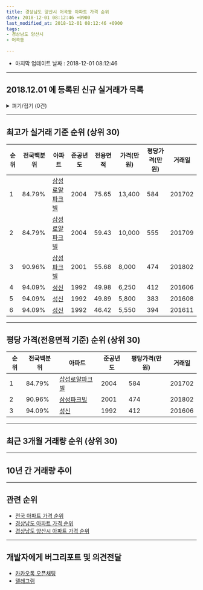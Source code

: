 ```yaml
---
title: 경상남도 양산시 어곡동 아파트 가격 순위
date: 2018-12-01 08:12:46 +0900
last_modified_at: 2018-12-01 08:12:46 +0900
tags:
- 경상남도 양산시
- 어곡동

---
```


* 마지막 업데이트 날짜 : 2018-12-01 08:12:46

---

## 2018.12.01 에 등록된 신규 실거래가 목록

<details>
<summary>펴기/접기 (0건)</summary>
<div markdown="1">

|아파트|전국백분위|준공년도|전용면적|가격(만원)|평당가격(만원)|거래일|
|---|---|---|---|---|---|---|
|없음|||||||


</div>
</details>

---

## 최고가 실거래 기준 순위 (상위 30)


|순위|전국백분위|아파트|준공년도|전용면적|가격(만원)|평당가격(만원)|거래일|
|---|---|---|---|---|---|---|---|
|1|84.79%|[삼성로얄파크빌](https://search.naver.com/search.naver?query=%EA%B2%BD%EC%83%81%EB%82%A8%EB%8F%84+%EC%96%91%EC%82%B0%EC%8B%9C+%EC%96%B4%EA%B3%A1%EB%8F%99+%EC%82%BC%EC%84%B1%EB%A1%9C%EC%96%84%ED%8C%8C%ED%81%AC%EB%B9%8C)|2004|75.65|13,400|584|201702|
|2|84.79%|[삼성로얄파크빌](https://search.naver.com/search.naver?query=%EA%B2%BD%EC%83%81%EB%82%A8%EB%8F%84+%EC%96%91%EC%82%B0%EC%8B%9C+%EC%96%B4%EA%B3%A1%EB%8F%99+%EC%82%BC%EC%84%B1%EB%A1%9C%EC%96%84%ED%8C%8C%ED%81%AC%EB%B9%8C)|2004|59.43|10,000|555|201709|
|3|90.96%|[삼성파크빌](https://search.naver.com/search.naver?query=%EA%B2%BD%EC%83%81%EB%82%A8%EB%8F%84+%EC%96%91%EC%82%B0%EC%8B%9C+%EC%96%B4%EA%B3%A1%EB%8F%99+%EC%82%BC%EC%84%B1%ED%8C%8C%ED%81%AC%EB%B9%8C)|2001|55.68|8,000|474|201802|
|4|94.09%|[성신](https://search.naver.com/search.naver?query=%EA%B2%BD%EC%83%81%EB%82%A8%EB%8F%84+%EC%96%91%EC%82%B0%EC%8B%9C+%EC%96%B4%EA%B3%A1%EB%8F%99+%EC%84%B1%EC%8B%A0)|1992|49.98|6,250|412|201606|
|5|94.09%|[성신](https://search.naver.com/search.naver?query=%EA%B2%BD%EC%83%81%EB%82%A8%EB%8F%84+%EC%96%91%EC%82%B0%EC%8B%9C+%EC%96%B4%EA%B3%A1%EB%8F%99+%EC%84%B1%EC%8B%A0)|1992|49.89|5,800|383|201608|
|6|94.09%|[성신](https://search.naver.com/search.naver?query=%EA%B2%BD%EC%83%81%EB%82%A8%EB%8F%84+%EC%96%91%EC%82%B0%EC%8B%9C+%EC%96%B4%EA%B3%A1%EB%8F%99+%EC%84%B1%EC%8B%A0)|1992|46.42|5,550|394|201611|


---

## 평당 가격(전용면적 기준) 순위 (상위 30)


|순위|전국백분위|아파트|준공년도|평당가격(만원)|거래일|
|---|---|---|---|---|---|
|1|84.79%|[삼성로얄파크빌](https://search.naver.com/search.naver?query=%EA%B2%BD%EC%83%81%EB%82%A8%EB%8F%84+%EC%96%91%EC%82%B0%EC%8B%9C+%EC%96%B4%EA%B3%A1%EB%8F%99+%EC%82%BC%EC%84%B1%EB%A1%9C%EC%96%84%ED%8C%8C%ED%81%AC%EB%B9%8C)|2004|584|201702|
|2|90.96%|[삼성파크빌](https://search.naver.com/search.naver?query=%EA%B2%BD%EC%83%81%EB%82%A8%EB%8F%84+%EC%96%91%EC%82%B0%EC%8B%9C+%EC%96%B4%EA%B3%A1%EB%8F%99+%EC%82%BC%EC%84%B1%ED%8C%8C%ED%81%AC%EB%B9%8C)|2001|474|201802|
|3|94.09%|[성신](https://search.naver.com/search.naver?query=%EA%B2%BD%EC%83%81%EB%82%A8%EB%8F%84+%EC%96%91%EC%82%B0%EC%8B%9C+%EC%96%B4%EA%B3%A1%EB%8F%99+%EC%84%B1%EC%8B%A0)|1992|412|201606|


---

## 최근 3개월 거래량 순위 (상위 30)


<div style="width:100%;">
    <canvas id="deal_count_ranking" height="250"></canvas>
</div>


<script>
new Chart(document.getElementById("deal_count_ranking"), {
    type: 'horizontalBar',
    data: {
        labels: ['삼성로얄파크빌', '성신'],
        datasets: [{
            label: '실거래 수',
            data: [3, 1],
            borderColor: "rgba(255, 0, 128, 1)",
            backgroundColor: "rgba(255, 0, 128, 0.5)",
            fill: false,
        }]
    },
    options: {
        responsive: true,
        title: {
            display: true,
            text: '최근 3개월 거래량 순위'
        },
        tooltips: {
            mode: 'index',
            intersect: false,
            callbacks: {
                title: function(tooltipItems, data) {
                    return "실거래 수:";
                },
                label: function(tooltipItem, data) {
                    return data.labels[tooltipItem.index] + ": " + tooltipItem.xLabel;
                }
            }
        },
        hover: {
            mode: 'nearest',
            intersect: true
        },
        scales: {
            xAxes: [{
                display: true,
                scaleLabel: {
                    display: true,
                    labelString: '실거래 수'
                },
                ticks: {
                    suggestedMin: 0,
                }
            }],
            yAxes: [{
                display: true,
                ticks: {
                    autoSkip: false,
                    callback: function(value, index, values) {
                        if (value.length > 15)
                            return value.substr(0, 13) + "...";
                        else
                            return value;
                    }
                },
                scaleLabel: {
                    display: false,
                }
            }]
        }
    }
});

</script>


---

## 10년 간 거래량 추이


<div style="width:100%;">
    <canvas id="deal_progress" height="250"></canvas>
</div>

<script>
new Chart(document.getElementById("deal_progress"), {
    type: 'line',
    data: {
        labels: ['200812','200901','200902','200903','200904','200905','200906','200907','200908','200909','200910','200911','200912','201001','201002','201003','201004','201005','201006','201007','201008','201009','201010','201011','201012','201101','201102','201103','201104','201105','201106','201107','201108','201109','201110','201111','201112','201201','201202','201203','201204','201205','201206','201207','201208','201209','201210','201211','201212','201301','201302','201303','201304','201305','201306','201307','201308','201309','201310','201311','201312','201401','201402','201403','201404','201405','201406','201407','201408','201409','201410','201411','201412','201501','201502','201503','201504','201505','201506','201507','201508','201509','201510','201511','201512','201601','201602','201603','201604','201605','201606','201607','201608','201609','201610','201611','201612','201701','201702','201703','201704','201705','201706','201707','201708','201709','201710','201711','201712','201801','201802','201803','201804','201805','201806','201807','201808','201809','201810','201811','201812'],
        datasets: [{
            label: '실거래 수',
            pointRadius: 1,
            data: [3, 1, 2, 2, 6, 9, 13, 4, 5, 11, 5, 7, 7, 6, 7, 6, 5, 11, 2, 10, 12, 10, 9, 12, 14, 20, 17, 18, 15, 11, 7, 3, 4, 6, 5, 6, 4, 5, 10, 6, 3, 5, 3, 3, 7, 3, 9, 5, 7, 5, 6, 6, 10, 10, 16, 6, 4, 8, 8, 9, 5, 2, 13, 14, 17, 4, 8, 10, 8, 12, 10, 11, 4, 8, 3, 23, 10, 11, 20, 7, 4, 9, 6, 6, 6, 4, 6, 7, 11, 7, 4, 6, 11, 15, 11, 9, 3, 8, 3, 6, 7, 8, 3, 5, 5, 5, 4, 3, 4, 2, 3, 3, 7, 2, 1, 2, 4, 2, 3, 1, 0],
            borderColor: "rgba(255, 201, 14, 1)",
            backgroundColor: "rgba(255, 201, 14, 0.5)",
            fill: true,
        }]
    },
    options: {
        responsive: true,
        title: {
            display: true,
            text: '10년간 거래량 추이'
        },
        tooltips: {
            mode: 'index',
            intersect: false,
        },
        hover: {
            mode: 'nearest',
            intersect: true
        },
        scales: {
            xAxes: [{
                display: true,
                scaleLabel: {
                    display: true,
                    labelString: '년/월'
                }
            }],
            yAxes: [{
                display: true,
                ticks: {
                    suggestedMin: 0,
                },
                scaleLabel: {
                    display: true,
                    labelString: '실거래 수'
                }
            }]
        }
    }
});

</script>


---

## 관련 순위

- [전국 아파트 가격 순위](https://inasie.github.io/apt-ranking/전국)
- [경상남도 아파트 가격 순위](https://inasie.github.io/apt-ranking/경상남도)
- [경상남도 양산시 아파트 가격 순위](https://inasie.github.io/apt-ranking/경상남도-양산시)


---

## 개발자에게 버그리포트 및 의견전달

- [카카오톡 오픈채팅](https://open.kakao.com/o/gLJUAP4)
- [텔레그램](https://t.me/inasie)

